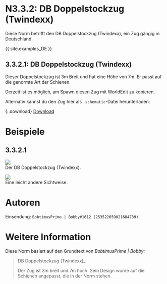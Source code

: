 # N3.3.2: DB Doppelstockzug (Twindexx)

Diese Norm betrifft den DB Doppelstockzug (Twindexx), ein Zug gängig in Deutschland.

{{ site.examples_DE }}

## 3.3.2.1: DB Doppelstockzug (Twindexx)

Dieser Doppelstockzug ist 3m Breit und hat eine Höhe von 7m. Er passt auf die genormte Art der Schienen.

Derzeit ist es möglich, am Spawn diesen Zug mit WorldEdit zu kopieren.

Alternativ kannst du den Zug hier als `.schematic`-Datei herunterladen:

{:.download}
[Download](https://cdn.discordapp.com/attachments/702943999371116554/703296699329675486/DB_Doppelstockzug.schematic)

# Beispiele

## 3.3.2.1

![](https://i.imgur.com/XnZU2d8.jpg)  
Der DB Doppelstockzug (Twindexx).

![](https://i.imgur.com/jO8WNPw.jpg)  
Eine leicht andere Sichtweise.

# Autoren

Einsendung: `BobtimusPrime | Bobby#1612 (253522659021684739)`

# Weitere Information

Diese Norm basiert auf den Grundtext von _BobtimusPrime | Bobby:_

> DB Doppelstockzug (Twindexx)_
>
> Der Zug ist 3m breit und 7m hoch. Sein Design wurde auf die Schienen angepasst, die in der Norm stehen.